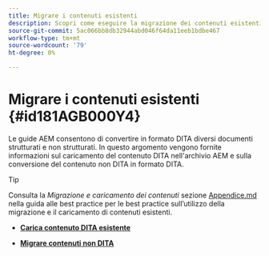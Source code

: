 ```yaml
---
title: Migrare i contenuti esistenti
description: Scopri come eseguire la migrazione dei contenuti esistenti
source-git-commit: 5ac066bb8db32944abd046f64da11eeb1bdbe467
workflow-type: tm+mt
source-wordcount: '79'
ht-degree: 0%

---
```



# Migrare i contenuti esistenti {#id181AGB000Y4}

Le guide AEM consentono di convertire in formato DITA diversi documenti strutturati e non strutturati. In questo argomento vengono fornite informazioni sul caricamento del contenuto DITA nell&#39;archivio AEM e sulla conversione del contenuto non DITA in formato DITA.

>[!TIP]
>
> Consulta la *Migrazione e caricamento dei contenuti* sezione [Appendice.md](appendix.md) nella guida alle best practice per le best practice sull’utilizzo della migrazione e il caricamento di contenuti esistenti.

- **[Carica contenuto DITA esistente](migrate-content-upload-existing-dita-content.md)**

- **[Migrare contenuti non DITA](migrate-content-non-dita.md)**


